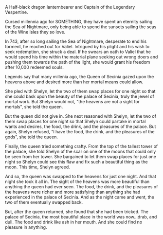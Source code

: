 A Half-black dragon lanternbearer and Captain of the Legendary Vespertine.







Cursed millennia ago for SOMETHING, they have spent an eternity sailing the Sea of Nightmare, only being able to spend the sunsets sailing the seas of the Wine Isles they so love.

In 743, after so long sailing the Sea of Nightmare, desperate to end his torment, he reached out for Valiel. Intrigued by his plight and his wish to seek redemption, she struck a deal. If he swears an oath to Valiel that he would spend his time within the material plane seeking out wrong doers and pushing them towards the path of the light, she would grant his freedom after 10,000 redeemed souls. 





Legends say that many millenia ago, the Queen of Secinia gazed upon the heavens above and desired more than her mortal means could allow. 

She pled with Shelyn, let the two of them swap places for one night so that she could bask upon the beauty of the palace of Secinia, truly the jewel of mortal work. But Shelyn would not, "the heavens are not a sight for mortals", she told the queen. 

But the queen did not give in. She next reasoned with Shelyn, let the two of them swap places for one night so that Shelyn could partake in mortal wants and desires, the food, the drink, and the pleasures of the palace. But again, Shelyn refused, "I have the food, the drink, and the pleasures of the gods", she told the queen.

Finally, the queen tried something crafty. From the top of the tallest tower of the palace, she told Shelyn of the scar on one of the moons that could only be seen from her tower. She bargained to let them swap places for just one night so Shelyn could see this flaw and fix such a beautiful thing as the moon. This time, Shelyn agreed.

And so, the queen was swapped to the heavens for just one night. And that night she took it all in. The sight of the heavens was more beautiful than anything the queen had ever seen. The food, the drink, and the pleasures of the heavens were richer and more satisfying than anything she had experienced in the palace of Secinia. And as the night came and went, the two of them eventually swapped back.

But, after the queen returned, she found that she had been tricked. The palace of Secinia, the most beautiful place in the world was now...drab, and dull. The food and drink like ash in her mouth. And she could find no pleasure in anything. 
